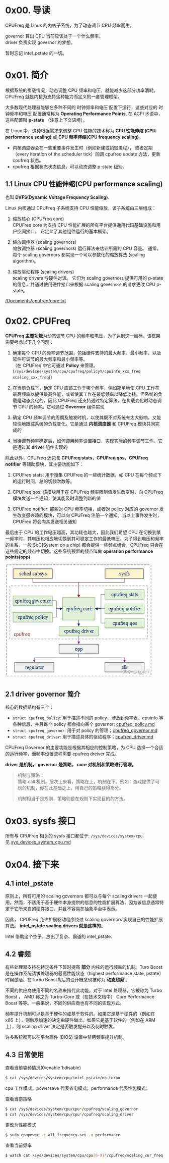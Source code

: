 # 0x00. 导读

CPUFreq 是 Linux 的内核子系统，为了动态调节 CPU 频率而生。

governor 算出 CPU 当前应该处于一个什么频率。  
driver 负责实现 governor 的梦想。

暂时忘记 intel_pstate 的一切。

# 0x01. 简介

根据系统的负载情况，动态调整 CPU 频率和电压，就能减少这部分功率消耗。CPUFreq 就是内核为支持这种能力而定义的一套管理框架。

大多数现代处理器能够在多种不同的 时钟频率和电压 配置下运行，这些对应的 时钟频率和电压 配置通常称为 **Operating Performance Points**, 在 ACPI 术语中，这些配置叫 **p-state** （注意上下文语境）。

在 Linux 中，这种根据需求来调整 CPU 性能的技术称为 **CPU 性能伸缩 (CPU performance scaling)** 或 **CPU 频率伸缩(CPU frequency scaling)**。

- 内核调度器会在一些重要事件发生时（例如新建或销毁进程）， 或者定期（every iteration of the scheduler tick）回调 cpufreq update 方法，更新 cpufreq 状态。
- cpufreq 根据状态状态信息，可以动态调整 p-state 级别。

## 1.1 Linux CPU 性能伸缩(CPU performance scaling)

也叫 **DVFS(Dynamic Voltage Frequency Scaling)**.

Linux 内核通过 CPUFreq 子系统支持 CPU 性能缩放，该子系统由三层组成：

1. 缩放核心 (CPUFreq core)  
CPUFreq core 为支持 CPU 性能扩展的所有平台提供通用代码基础设施和用户空间接口。 它定义了其他组件运行的基本框架。

2. 缩放调控器 (scaling governors)  
缩放调控器 (scaling governors) 运行算法来估计所需的 CPU 容量。 通常，每个 scaling governors 都实现一个可以参数化的缩放算法 (scaling algorithm)。

3. 缩放驱动程序 (scaling drivers)  
scaling drivers 与硬件对话。 它们为 scaling governors 提供可用的 p-state 的信息，并通过使用硬件接口来根据 scaling governors 的请求更改 CPU p-state。

[/Documents/cpufreq/core.txt](https://www.kernel.org/doc/Documentation/cpu-freq/core.txt)

# 0x02. CPUFreq

**CPUFreq 主要功能**为动态调节 CPU 的频率和电压，为了达到这一目标，该框架需要考虑以下几个问题：

1. 确定每个 CPU 的频率调节范围，包括硬件支持的最大频率、最小频率，以及软件可调节的最大频率和最小频率等。  
（在 CPUFreq 中它可通过 **Policy** 来管理。(`/sys/devices/system/cpu/cpufreq/policyY/cpuinfo_xxx_freq scaling_xxx_freq`)）

2. 在当前负载下，确定 CPU 应该工作于哪个频率，例如简单地使 CPU 工作在最高频率以提供最高性能，或者使其工作在最低频率以降低功耗。但系统的负载是动态变化的，因此 CPUFreq 还支持通过特定算法，在负载变化时动态调节 CPU 的频率。它可通过 **Governor** 组件实现

3. 确定 CPU 频率调节的周期及触发时机，以使其既不对系统有太大影响，又能较快地跟踪系统的负载变化。它是通过 **内核调度器** 和 CPUFreq 模块共同完成的

4. 当待调节频率确定后，如何调用频率设置接口，实现实际的频率调节工作。它是通过其 **driver** 组件实现的

除此以外，CPUFreq 还包含 **CPUFreq stats**，**CPUFreq qos**，**CPUFreq notifier** 等辅助模块，其主要功能如下：
1. CPUFreq stats: 用于搜集 CPUFreq 的一些统计数据，如 CPU 在每个频点下的运行时间，总的切频次数等。

2. CPUFreq qos: 该模块用于在 CPUFreq 频率限制值发生改变时，向 CPUFreq 模块发送一个通知，使其能及时调整到新的值

3. CPUFreq notifier: 那些对 CPU 频率切换，或者对 policy 对应的 governor 发生改变感兴趣的模块，可以向 CPUFreq 注册一个通知。当以上事件发生时，CPUFreq 将会向其发送相关通知

最后由于 CPU 的工作电压越高，其功耗也越大，因此我们希望 CPU 在切换到某一频率时，其电压也相应地切换到其可稳定工作的最低电压。为了得到电压和频率的关系，一般 SoC(System on a chip) 都会提供一些频点组合，CPUFreq 只会在这些规定的频点中切换。这些系统预置的频点叫做 **operation performance points(opp)**

![Alt text](../../pic/CPU/cpufreq_system.png)

## 2.1 driver governor 简介

核心的数据结构有三个：

- `struct cpufreq_policy`: 用于描述不同的 policy，涉及到频率表、cpuinfo 等各种信息，并且每个 policy 都会指向某个 governor; [cpufreq_policy.md](./cpufreq_policy.md)
- `struct cpufreq_governor`: 用于对 policy 的管理；[cpufreq_governor.md](./cpufreq_governor.md)
- `struct cpufreq_driver`: 用于描述具体的驱动程序；[cpufreq_driver.md](./cpufreq_driver.md)

CPUFreq Governor 的主要功能是根据其相应的控制策略，为 CPU 选择一个合适的运行频率，而频率设置流程需要 cpufreq dreiver 完成。

**driver 是机制， governor 是策略， core 对机制和策略进行管理。**

>
>机制与策略：  
>策略 call 机制。层次上来看，策略在上，机制在下。例如：游戏提供了可玩的机制，你在此基础之上，用自己的策略获得高分。
>
>机制相当于是规则，策略则是在规则下实现目的的方法。

# 0x03. sysfs 接口

所有与 CPUFreq 相关的 sysfs 接口都位于: `/sys/devices/system/cpu`.  
见 [sys_devices_system_cpu.md](./sys_devices_system_cpu.md)

# 0x04. 接下来

## 4.1 intel_pstate

原则上，所有可用的 scaling governors 都可以与每个 scaling drivers 一起使用。然而，不适用于基于硬件本身提供的信息的性能扩展算法，因为该信息通常特定于它所来自的硬件接口，并且不容易在抽象平台中表示。

因此， CPUFreq 允许扩展驱动程序绕过 scaling governors 实现自己的性能扩展算法。 **intel_pstate scaling drivers 就是这样的**。

Intel 借助这个空子，放出了复杂、霸道的 intel_pstate.

## 4.2 睿频

有些处理器支持在特定条件下暂时提高 **部分** 内核的运行频率的机制。Turo Boost 是在操作系统请求处理器的最高性能状态（highest performance state, pstate）时候激活。在Turbo Boost背后的设计概念也被称为 **动态超频** 。

不同的供应商使用不同的名称来指代此功能。对于 Intel 处理器，它被称为 Turbo Boost ， AMD 称之为 Turbo-Core 或（在技术文档中） Core Performance Boost 等等。一般来说，不同的供应商也有不同的实现方式。

频率提升机制可以是基于硬件的或基于软件的。如果它是基于硬件的（例如在 x86 上），则触发加速的决定由硬件做出。如果它是基于软件的（例如在 ARM 上），则 scaling driver 决定是否触发提升以及何时触发。

许多系统都可以在平台固件 (BIOS) 设置中禁用频率提升机制。

## 4.3 日常使用

查看当前睿频情况(0:enable 1:disable)
```bash
$ cat /sys/devices/system/cpu/intel_pstate/no_turbo
```
cpu 工作模式，powersave 代表省电模式，performance 代表性能模式。

查看当前策略
```bash
$ cat /sys/devices/system/cpu/cpu*/cpufreq/scaling_governor
$ cat /sys/devices/system/cpu/cpu*/cpufreq/scaling_driver 
```
更改为性能模式
```bash
$ sudo cpupower -c all frequency-set -g performance
```
查看当前频率
```bash
$ watch cat /sys/devices/system/cpu/cpu[0-9]*/cpufreq/scaling_cur_freq
```
